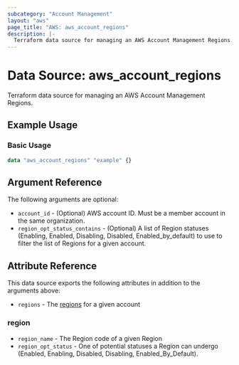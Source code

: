 ```yaml
---
subcategory: "Account Management"
layout: "aws"
page_title: "AWS: aws_account_regions"
description: |-
  Terraform data source for managing an AWS Account Management Regions.
---
```


# Data Source: aws_account_regions

Terraform data source for managing an AWS Account Management Regions.

## Example Usage

### Basic Usage

```terraform
data "aws_account_regions" "example" {}
```

## Argument Reference


The following arguments are optional:

* `account_id` - (Optional) AWS account ID. Must be a member account in the same organization.
* `region_opt_status_contains` - (Optional) A list of Region statuses (Enabling, Enabled, Disabling, Disabled, Enabled_by_default) to use to filter the list of Regions for a given account.

## Attribute Reference

This data source exports the following attributes in addition to the arguments above:

* `regions` - The [regions](#region) for a given account

### region

* `region_name` - The Region code of a given Region
* `region_opt_status` - One of potential statuses a Region can undergo (Enabled, Enabling, Disabled, Disabling, Enabled_By_Default).

